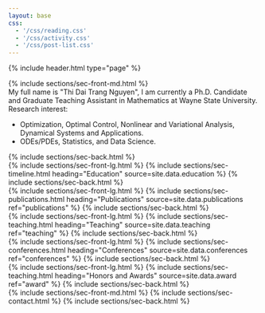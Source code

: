 ```yaml
---
layout: base
css:
  - '/css/reading.css'
  - '/css/activity.css'
  - '/css/post-list.css'
---
```


{% include header.html type="page" %}

<!-- intro -->
<section class="alt-color">
  {% include sections/sec-front-md.html %}
  <div class="me-description">
  My full name is "Thi Dai Trang Nguyen", I am currently a Ph.D. Candidate and Graduate Teaching Assistant in Mathematics at Wayne State University.
  </div>
  <div class="me-description">
    Research interest:
    <ul>
      <li>Optimization, Optimal Control, Nonlinear and Variational Analysis, Dynamical Systems and Applications.</li>
      <li>ODEs/PDEs, Statistics, and Data Science.</li>
    </ul>
  </div>
  {% include sections/sec-back.html %}
</section>

<!-- education -->
<section class="alt-color">
  {% include sections/sec-front-lg.html %}
  {% include sections/sec-timeline.html
    heading="Education"
    source=site.data.education
  %}
  {% include sections/sec-back.html %}
</section>

<!-- publications -->
<section class="alt-color">
  {% include sections/sec-front-lg.html %}
  {% include sections/sec-publications.html
    heading="Publications"
    source=site.data.publications
    ref="publications"
  %}
  {% include sections/sec-back.html %}
</section>

<!-- teaching -->
<section class="alt-color">
  {% include sections/sec-front-lg.html %}
  {% include sections/sec-teaching.html
    heading="Teaching"
    source=site.data.teaching
    ref="teaching" %}
  {% include sections/sec-back.html %}
</section>

<!-- conferences -->
<!-- <section class="alt-color">
  {% include sections/sec-front-lg.html %}
  {% include sections/sec-teaching.html
    heading="Conferences"
    source=site.data.conferences2
    ref="conferences"
  %}
  {% include sections/sec-back.html %}
</section> -->

<!-- conferences -->
<section class="alt-color">
  {% include sections/sec-front-lg.html %}
  {% include sections/sec-conferences.html
    heading="Conferences"
    source=site.data.conferences
    ref="conferences"
  %}
  {% include sections/sec-back.html %}
</section>

<!-- award -->
<section class="alt-color">
  {% include sections/sec-front-lg.html %}
  {% include sections/sec-teaching.html
    heading="Honors and Awards"
    source=site.data.award
    ref="award" %}
  {% include sections/sec-back.html %}
</section>

<!-- contact -->
<section class="alt-color">
  {% include sections/sec-front-md.html %}
  {% include sections/sec-contact.html %}
  {% include sections/sec-back.html %}
</section>
